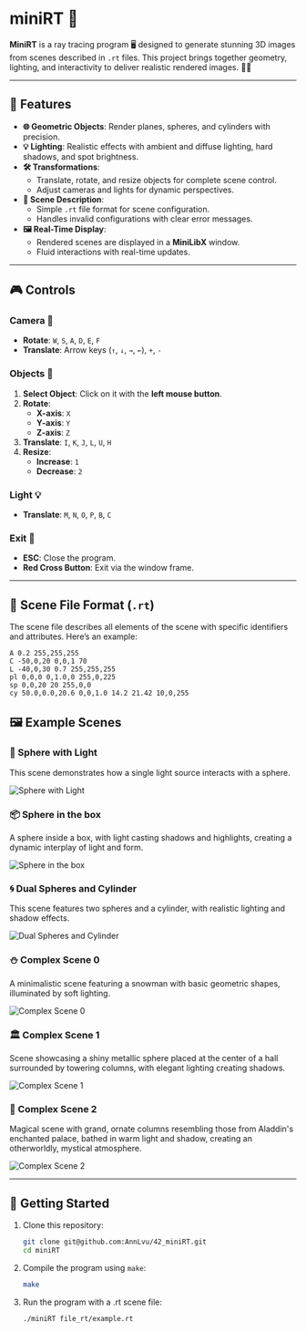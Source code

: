 # **miniRT** 🌟

**MiniRT** is a ray tracing program 🖥️ designed to generate stunning 3D images from scenes described in `.rt` files. This project brings together geometry, lighting, and interactivity to deliver realistic rendered images. 🎨✨

---

## **🚀 Features**
- **🌐 Geometric Objects**: Render planes, spheres, and cylinders with precision.
- **💡 Lighting**: Realistic effects with ambient and diffuse lighting, hard shadows, and spot brightness.
- **🛠️ Transformations**:
  - Translate, rotate, and resize objects for complete scene control.
  - Adjust cameras and lights for dynamic perspectives.
- **📜 Scene Description**:
  - Simple `.rt` file format for scene configuration.
  - Handles invalid configurations with clear error messages.
- **🖼️ Real-Time Display**:
  - Rendered scenes are displayed in a **MiniLibX** window.
  - Fluid interactions with real-time updates.

---

## **🎮 Controls**

### **Camera** 🎥
- **Rotate**: `W`, `S`, `A`, `D`, `E`, `F`
- **Translate**: Arrow keys (`↑`, `↓`, `→`, `←`), `+`, `-`

### **Objects** 🔧
1. **Select Object**: Click on it with the **left mouse button**.
2. **Rotate**:
   - **X-axis**: `X`
   - **Y-axis**: `Y`
   - **Z-axis**: `Z`
3. **Translate**: `I`, `K`, `J`, `L`, `U`, `H`
4. **Resize**:
   - **Increase**: `1`
   - **Decrease**: `2`

### **Light** 💡
- **Translate**: `M`, `N`, `O`, `P`, `B`, `C`

### **Exit** 🚪
- **ESC**: Close the program.
- **Red Cross Button**: Exit via the window frame.

---

## **📝 Scene File Format (`.rt`)**

The scene file describes all elements of the scene with specific identifiers and attributes. Here’s an example:

```plaintext
A 0.2 255,255,255
C -50,0,20 0,0,1 70
L -40,0,30 0.7 255,255,255
pl 0,0,0 0,1.0,0 255,0,225
sp 0,0,20 20 255,0,0
cy 50.0,0.0,20.6 0,0,1.0 14.2 21.42 10,0,255
```

## 🖼️ Example Scenes

### 🌟 Sphere with Light
This scene demonstrates how a single light source interacts with a sphere.

![Sphere with Light](img/sphere_with_light.png)

### 📦 Sphere in the box
A sphere inside a box, with light casting shadows and highlights, creating a dynamic interplay of light and form.

![Sphere in the box](img/sphere_in_the_box.png)

### 🌀 Dual Spheres and Cylinder
This scene features two spheres and a cylinder, with realistic lighting and shadow effects.

![Dual Spheres and Cylinder](img/cylinder_scene.png)

### ⛄️ Complex Scene 0
A minimalistic scene featuring a snowman with basic geometric shapes, illuminated by soft lighting.

![Complex Scene 0 ](img/complex_scene_0.png)

### 🏛️ Complex Scene 1
Scene showcasing a shiny metallic sphere placed at the center of a hall surrounded by towering columns, with elegant lighting creating shadows.

![Complex Scene 1](img/complex_scene_1.png)

### 🌌 Complex Scene 2
Magical scene with grand, ornate columns resembling those from Aladdin's enchanted palace, bathed in warm light and shadow, creating an otherworldly, mystical atmosphere.

![Complex Scene 2](img/complex_scene_2.png)

---

## 🚀 Getting Started

1. Clone this repository:
   ```bash
   git clone git@github.com:AnnLvu/42_miniRT.git
   cd miniRT
   ```

2. Compile the program using `make`:
   ```bash
   make
   ```
3. Run the program with a .rt scene file:
    ```bash
   ./miniRT file_rt/example.rt
   ```

